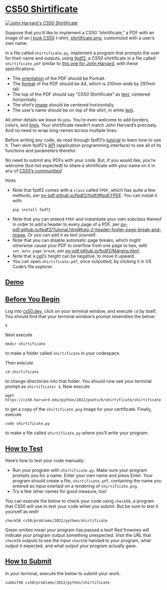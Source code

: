 <span id="cs50-shirtificate" data-id="" style="top: -58px;"></span>

# <a href="#cs50-shirtificate" data-id="">CS50 Shirtificate</a>

[<img src="jharvard.png" class="float-end img-thumbnail ms-2 w-50"
alt="John Harvard&#39;s CS50 Shirtificate" />](jharvard.pdf)

Suppose that you’d like to implement a CS50 “shirtificate,” a PDF with
an image of an [I took
CS50](https://cs50.harvardshop.com/collections/print/products/i-took-cs50-unisex-t-shirt)
t-shirt, [shirtificate.png](shirtificate.png), customized with a user’s
own name.

In a file called `shirtificate.py`, implement a program that prompts the
user for their name and outputs, using
[fpdf2](https://pypi.org/project/fpdf2/), a CS50 shirtificate in a file
called `shirtificate.pdf` similar to [this one for John
Harvard](jharvard.pdf), with these specifications:

-   <span class="fa-li"></span>The
    [orientation](https://py-pdf.github.io/fpdf2/PageFormatAndOrientation.html)
    of the PDF should be Portrait.
-   <span class="fa-li"></span>The
    [format](https://py-pdf.github.io/fpdf2/PageFormatAndOrientation.html)
    of the PDF should be A4, which is 210mm wide by 297mm tall.
-   <span class="fa-li"></span>The top of the PDF should say “CS50
    Shirtificate” as [text](https://py-pdf.github.io/fpdf2/Text.html),
    centered horizontally.
-   <span class="fa-li"></span>The shirt’s
    [image](https://py-pdf.github.io/fpdf2/Images.html) should be
    centered horizontally.
-   <span class="fa-li"></span>The user’s name should be on top of the
    shirt, in white
    [text](https://py-pdf.github.io/fpdf2/TextStyling.html).

All other details we leave to you. You’re even welcome to add borders,
colors, and [lines](https://py-pdf.github.io/fpdf2/Shapes.html#lines).
Your shirtificate needn’t match John Harvard’s precisely. And no need to
wrap long names across multiple lines.

Before writing any code, do read through fpdf2’s
[tutorial](https://py-pdf.github.io/fpdf2/Tutorial.html) to learn how to
use it. Then skim fpdf2’s [API](https://py-pdf.github.io/fpdf2/fpdf/)
(application programming interface) to see all of its functions and
parameters therefor.

No need to submit any PDFs with your code. But, if you would like,
you’re welcome (but not expected) to share a shirtificate with your name
on it in any of [CS50’s
communities](https://cs50.harvard.edu/python/communities)!

Hints

-   <span class="fa-li"></span>Note that fpdf2 comes with a `class`
    called `FPDF`, which has quite a few methods, per
    [py-pdf.github.io/fpdf2/fpdf/#fpdf.FPDF](https://py-pdf.github.io/fpdf2/fpdf/#fpdf.FPDF).
    You can install it with:
    ``` highlight
    pip install fpdf2
    ```
-   <span class="fa-li"></span>Note that you can extend `FPDF` and
    instantiate your own subclass thereof in order to add a header to
    every page of a PDF, per
    [py-pdf.github.io/fpdf2/Tutorial.html#tuto-2-header-footer-page-break-and-image](https://py-pdf.github.io/fpdf2/Tutorial.html#tuto-2-header-footer-page-break-and-image).
    Or you can add it as text yourself.
-   <span class="fa-li"></span>Note that you can disable automatic page
    breaks, which might otherwise cause your PDF to overflow from one
    page to two, with `set_auto_page_break`, per
    [py-pdf.github.io/fpdf2/Margins.html](https://py-pdf.github.io/fpdf2/Margins.html).
-   <span class="fa-li"></span>Note that a
    [cell](https://py-pdf.github.io/fpdf2/Text.html#cell)’s height can
    be negative, to move it upward.
-   <span class="fa-li"></span>You can open `shirtificate.pdf`, once
    outputted, by clicking it in VS Code’s file explorer.

<span id="demo" data-id="" style="top: -58px;"></span>

## <a href="#demo" data-id="">Demo</a>

<span id="before-you-begin" data-id="" style="top: -58px;"></span>

## <a href="#before-you-begin" data-id="">Before You Begin</a>

Log into [cs50.dev](https://cs50.dev/), click on your terminal window,
and execute `cd` by itself. You should find that your terminal window’s
prompt resembles the below:

``` highlight
$
```

Next execute

``` highlight
mkdir shirtificate
```

to make a folder called `shirtificate` in your codespace.

Then execute

``` highlight
cd shirtificate
```

to change directories into that folder. You should now see your terminal
prompt as `shirtificate/ $`. Now execute

``` highlight
wget https://cs50.harvard.edu/python/2022/psets/8/shirtificate/shirtificate.png
```

to get a copy of the `shirtificate.png` image for your certificate.
Finally, execute

``` highlight
code shirtificate.py
```

to make a file called `shirtificate.py` where you’ll write your program.

<span id="how-to-test" data-id="" style="top: -58px;"></span>

## <a href="#how-to-test" data-id="">How to Test</a>

Here’s how to test your code manually:

-   <span class="fa-li"></span>Run your program with `shirtificate.py`.
    Make sure your program prompts you for a name. Enter your own name
    and press Enter. Your program should create a file,
    `shirtificate.pdf`, containing the name you entered as input
    overlaid on a rendering of `shirtificate.png`.
-   <span class="fa-li"></span>Try a few other names for good measure,
    too!

You can execute the below to check your code using `check50`, a program
that CS50 will use to test your code when you submit. But be sure to
test it yourself as well!

``` highlight
check50 cs50/problems/2022/python/shirtificate
```

Green smilies mean your program has passed a test! Red frownies will
indicate your program output something unexpected. Visit the URL that
`check50` outputs to see the input `check50` handed to your program,
what output it expected, and what output your program actually gave.

<span id="how-to-submit" data-id="" style="top: -58px;"></span>

## <a href="#how-to-submit" data-id="">How to Submit</a>

In your terminal, execute the below to submit your work.

``` highlight
submit50 cs50/problems/2022/python/shirtificate
```
